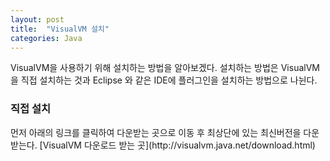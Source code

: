 ```yaml
---
layout: post
title:  "VisualVM 설치"
categories: Java
---
```



VisualVM을 사용하기 위해 설치하는 방법을 알아보겠다. 설치하는 방법은 VisualVM을 직접 설치하는 것과 Eclipse 와 같은 IDE에 플러그인을 설치하는 방법으로 나뉜다. 


<h3>직접 설치</h3>
먼저 아래의 링크를 클릭하여 다운받는 곳으로 이동 후 최상단에 있는 최신버전을 다운받는다. 
[VisualVM 다운로드 받는 곳](http://visualvm.java.net/download.html) 
